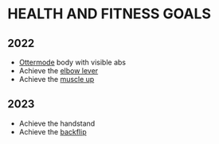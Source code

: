 # HEALTH AND FITNESS GOALS

## 2022
* [Ottermode](ottermode.md) body with visible abs
* Achieve the [elbow lever](https://www.youtube.com/shorts/yJqW3Xh253E)
* Achieve the [muscle up](https://www.youtube.com/watch?v=Fmk7HwZpogw)

## 2023
* Achieve the handstand
* Achieve the [backflip](https://www.youtube.com/watch?v=ltho8_PzC2U)
